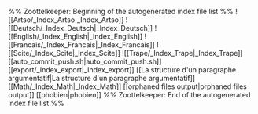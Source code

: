 %% Zoottelkeeper: Beginning of the autogenerated index file list  %%
 ![[Artso/_Index_Artso|_Index_Artso]]
 ![[Deutsch/_Index_Deutsch|_Index_Deutsch]]
 ![[English/_Index_English|_Index_English]]
 ![[Francais/_Index_Francais|_Index_Francais]]
 ![[Scite/_Index_Scite|_Index_Scite]]
 ![[Trape/_Index_Trape|_Index_Trape]]
 [[auto_commit_push.sh|auto_commit_push.sh]]
 [[export/_Index_export|_Index_export]]
 [[La structure d'un paragraphe argumentatif|La structure d'un paragraphe argumentatif]]
 [[Math/_Index_Math|_Index_Math]]
 [[orphaned files output|orphaned files output]]
 [[phobien|phobien]]
%% Zoottelkeeper: End of the autogenerated index file list  %%
